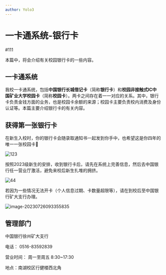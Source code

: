 ```yaml
---
author: Yolo3
---
```


# 一卡通系统-银行卡

#111

本篇中，将会介绍有关校园银行卡的一些内容。

## 一卡通系统

我校一卡通系统，包括**中国银行长城借记卡**（简称**银行卡**）和**校园非接触式IC中国矿业大学校园卡**（简称**校园卡**）。两卡之间存在着一一对应的关系。其中，银行卡负责金钱方面的业务，也是校园卡余额的来源；校园卡主要负责校内消费及身份认证等。本篇主要介绍银行卡的有关内容。

## 获得第一张银行卡

在新生入校时，你的银行卡会随录取通知书一起发到你手中，也希望这是你四年的唯一一张校园卡:dog:

![123](https://s2.loli.net/2023/07/26/X1UvkhtwJ6mnRcr.jpg)

按照2023级新生的安排，收到银行卡后，请先在系统上完善信息，然后去中国银行任一营业厅激活，避免来校后新生扎堆的拥挤。

![44](https://s2.loli.net/2023/07/30/TKtSmz4NqOoHvcw.jpg)

若因为一些情况无法开卡（个人信息过期、卡数量超限等），请在到校后至中国银行矿大支行办理。

![image-20230726093355835](https://s2.loli.net/2023/07/26/eLFrxj78IYHfqb5.png)

## 管理部门

中国银行徐州矿大支行

电话： 0516-83592839

营业时间： 周一至周五 8:30~17:30

地点：南湖校区行健楼西北角

